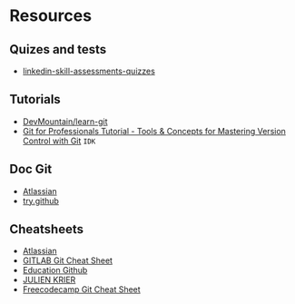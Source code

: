 # Resources

## Quizes and tests

* [linkedin-skill-assessments-quizzes](https://github.com/Ebazhanov/linkedin-skill-assessments-quizzes/blob/main/git/git-quiz.md)

## Tutorials

* [DevMountain/learn-git](https://github.com/DevMountain/learn-git)
* [Git for Professionals Tutorial - Tools & Concepts for Mastering Version Control with Git](https://www.youtube.com/watch?v=Uszj_k0DGsg) `IDK`

## Doc Git

* [Atlassian]()
* [try.github](https://docs.github.com/en/get-started/quickstart/set-up-git)

## Cheatsheets

* [Atlassian](https://www.atlassian.com/git/tutorials/atlassian-git-cheatsheet)
* [GITLAB Git Cheat Sheet](https://about.gitlab.com/images/press/git-cheat-sheet.pdf)
* [Education Github](https://education.github.com/git-cheat-sheet-education.pdf)
* [JULIEN KRIER](https://www.julienkrier.fr/articles/git-cheat-sheet)
* [Freecodecamp Git Cheat Sheet](https://www.freecodecamp.org/news/git-cheat-sheet/)